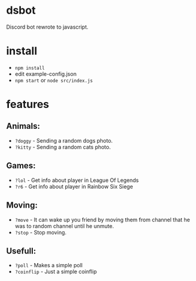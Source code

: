 # dsbot
Discord bot rewrote to javascript.

# install
* `npm install`
* edit example-config.json
* `npm start` or `node src/index.js`

# features
## Animals:
* `?doggy` - Sending a random dogs photo.
* `?kitty` - Sending a random cats photo.
## Games:
* `?lol` - Get info about player in League Of Legends
* `?r6` - Get info about player in Rainbow Six Siege
## Moving:
* `?move` - It can wake up you friend by moving them from channel that he was to random channel until he unmute.
* `?stop` - Stop moving.
## Usefull:
* `?poll` - Makes a simple poll
* `?coinflip` - Just a simple coinflip
